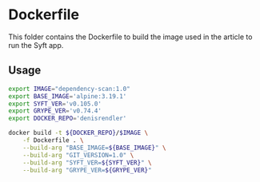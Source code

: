 # Dockerfile

This folder contains the Dockerfile to build the image used in the article to run the Syft app.


## Usage

```bash
export IMAGE="dependency-scan:1.0"
export BASE_IMAGE='alpine:3.19.1' 
export SYFT_VER='v0.105.0'
export GRYPE_VER='v0.74.4'
export DOCKER_REPO='denisrendler'

docker build -t ${DOCKER_REPO}/$IMAGE \
    -f Dockerfile . \
    --build-arg "BASE_IMAGE=${BASE_IMAGE}" \
    --build-arg "GIT_VERSION=1.0" \
    --build-arg "SYFT_VER=${SYFT_VER}" \
    --build-arg "GRYPE_VER=${GRYPE_VER}"

```
